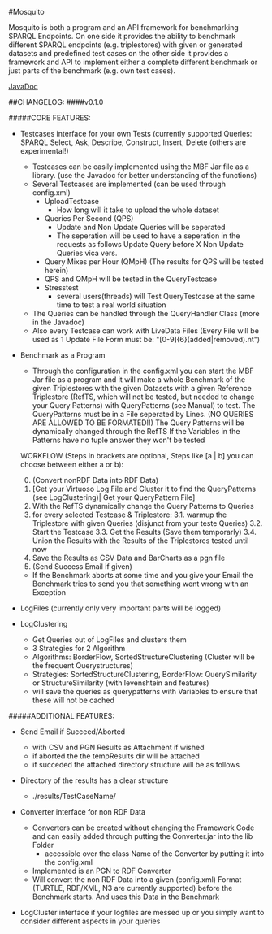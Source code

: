 #Mosquito

Mosquito is both a program and an API framework for benchmarking SPARQL Endpoints.
On one side it provides the ability to benchmark different SPARQL endpoints (e.g. triplestores) with 
given or generated datasets and predefined test cases on the other side it provides a framework and API 
to implement either a complete different benchmark or just parts of the benchmark (e.g. own test cases).

[JavaDoc](http://aksw.github.io/mosquito/javadoc/)


##CHANGELOG:
####v0.1.0

#####CORE FEATURES:

+ Testcases interface for your own Tests
	(currently supported Queries: 
			SPARQL Select, Ask, Describe, Construct,
			Insert, Delete (others are experimental!)

	+ Testcases can be easily implemented using the MBF Jar file 
	   as a library. 
	   (use the Javadoc for better understanding of the functions)
	+ Several Testcases are implemented (can be used through config.xml)
		+ UploadTestcase
			+ How long will it take to upload the whole dataset
		+ Queries Per Second (QPS)
			+ Update and Non Update Queries will be 
			   seperated
			+ The seperation will be used to
			   have a seperation in the requests as follows
			   Update Query before X Non Update Queries
			   vica vers. 
		+ Query Mixes per Hour (QMpH) (The results for QPS will be tested herein)
		+ QPS and QMpH will be tested in the QueryTestcase 
		+ Stresstest 
			+ several users(threads) will Test QueryTestcase
		   	   at the same time to test a 
			   real world situation
	+ The Queries can be handled through the QueryHandler Class
	   (more in the Javadoc)
	+ Also every Testcase can work with LiveData Files 
	   (Every File will be used as 1 Update File 
	    Form must be: "[0-9]{6}(added|removed).nt")

+ Benchmark as a Program 
	+ Through the configuration in the config.xml you can start the MBF 
	   Jar file as a program and it will make a whole Benchmark of the 
	   given Triplestores with the given Datasets with a given Reference 
    	   Triplestore (RefTS, which will not be tested, but needed to change your 
	   Query Patterns) with QueryPatterns (see Manual) to test.
	   The QueryPatterns must be in a File seperated by Lines.
	   (NO QUERIES ARE ALLOWED TO BE FORMATED!!)
	   The Query Patterns will be dynamically changed through the RefTS 
  	   If the Variables in the Patterns have no tuple answer they won't be tested
	  
	WORKFLOW (Steps in brackets are optional, Steps like [a | b] you can choose between either a or b):
		
	0. (Convert nonRDF Data into RDF Data)
	1. [Get your Virtuoso Log File and Cluster it to find the QueryPatterns (see LogClustering)| 
	    Get your QueryPattern File]
	2. With the RefTS dynamically change the Query Patterns to Queries
	3. for every selected Testcase & Triplestore:
		3.1. warmup the Triplestore with given Queries (disjunct from your teste Queries) 
	 	3.2. Start the Testcase
		3.3. Get the Results (Save them temporarly) 
		3.4. Union the Results with the Results of the Triplestores tested until now
	4. Save the Results as CSV Data and BarCharts as a pgn file
	5. (Send Success Email if given) 
	
	+ If the Benchmark aborts at some time and you give your Email the Benchmark tries to 
	   send you that something went wrong with an Exception

+ LogFiles (currently only very important parts will be logged)

+ LogClustering
	+ Get Queries out of LogFiles and clusters them
	+ 3 Strategies for 2 Algorithm
	+ Algorithms: BorderFlow, SortedStructureClustering (Cluster will be the frequent Querystructures)
	+ Strategies: SortedStructureClustering, BorderFlow: QuerySimilarity or StructureSimilarity (with levenshtein and features)
	+ will save the queries as querypatterns with Variables to ensure that these will not be cached


#####ADDITIONAL FEATURES:

+ Send Email if Succeed/Aborted 
	+ with CSV and PGN Results as Attachment if wished
	+ if aborted the the tempResults dir will be attached
	+ if succeded the attached directory structure will be as follows

+ Directory of the results has a clear structure 
	+ ./results/TestCaseName/

+ Converter interface for non RDF Data 
	+ Converters can be created without changing the Framework Code 
	   and can easily added through putting the Converter.jar 
	   into the lib Folder
		+ accessible over the class Name of the Converter
		   by putting it into the config.xml
	+ Implemented is an PGN to RDF Converter
	+ Will convert the non RDF Data into a given (config.xml) 
	   Format (TURTLE, RDF/XML, N3 are currently supported) 
	   before the Benchmark starts. 
	   And uses this Data in the Benchmark

+ LogCluster interface if your logfiles are messed up or you simply want to consider different aspects in your queries
